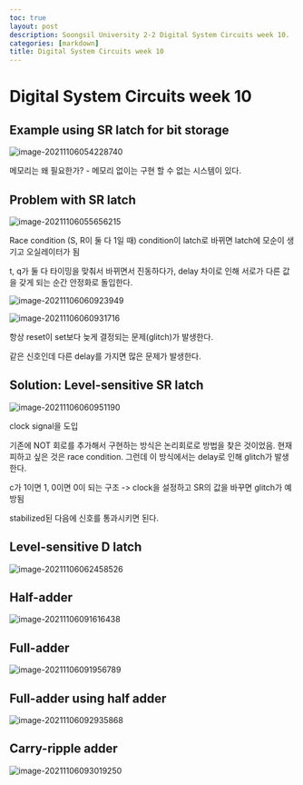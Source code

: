 ```yaml
---
toc: true
layout: post
description: Soongsil University 2-2 Digital System Circuits week 10.
categories: [markdown]
title: Digital System Circuits week 10
---
```

# Digital System Circuits week 10

## Example using SR latch for bit storage

![image-20211106054228740](/Kevin_Min/images/2021-11-06-digital-system-circuits-week-10/image-20211106054228740.png)

메모리는 왜 필요한가? - 메모리 없이는 구현 할 수 없는 시스템이 있다.

## Problem with SR latch

![image-20211106055656215](/Kevin_Min/images/2021-11-06-digital-system-circuits-week-10/image-20211106055656215.png)

Race condition (S, R이 둘 다 1일 때) condition이 latch로 바뀌면 latch에 모순이 생기고 오실레이터가 됨

t, q가 둘 다 타이밍을 맞춰서 바뀌면서 진동하다가, delay 차이로 인해 서로가 다른 값을 갖게 되는 순간 안정화로 돌입한다.

![image-20211106060923949](/Kevin_Min/images/2021-11-06-digital-system-circuits-week-10/image-20211106060923949.png)

![image-20211106060931716](/Kevin_Min/images/2021-11-06-digital-system-circuits-week-10/image-20211106060931716.png)

항상 reset이 set보다 늦게 결정되는 문제(glitch)가 발생한다.

같은 신호인데 다른 delay를 가지면 많은 문제가 발생한다.

## Solution: Level-sensitive SR latch

![image-20211106060951190](/Kevin_Min/images/2021-11-06-digital-system-circuits-week-10/image-20211106060951190.png)

clock signal을 도입

기존에 NOT 회로를 추가해서 구현하는 방식은 논리회로로 방법을 찾은 것이었음. 현재 피하고 싶은 것은 race condition. 그런데 이 방식에서는 delay로 인해 glitch가 발생한다.

c가 1이면 1, 0이면 0이 되는 구조 -> clock을 설정하고 SR의 값을 바꾸면 glitch가 예방됨

stabilized된 다음에 신호를 통과시키면 된다.

## Level-sensitive D latch

![image-20211106062458526](/Kevin_Min/images/2021-11-06-digital-system-circuits-week-10/image-20211106062458526.png)

## Half-adder

![image-20211106091616438](/Kevin_Min/images/2021-11-06-digital-system-circuits-week-10/image-20211106091616438.png)

## Full-adder

![image-20211106091956789](/Kevin_Min/images/2021-11-06-digital-system-circuits-week-10/image-20211106091956789.png)

## Full-adder using half adder

![image-20211106092935868](/Kevin_Min/images/2021-11-06-digital-system-circuits-week-10/image-20211106092935868.png)

## Carry-ripple adder

![image-20211106093019250](/Kevin_Min/images/2021-11-06-digital-system-circuits-week-10/image-20211106093019250.png)

